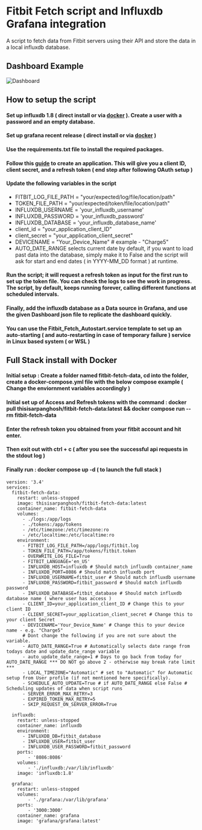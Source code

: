 # Fitbit Fetch script and Influxdb Grafana integration
A script to fetch data from Fitbit servers using their API and store the data in a local influxdb database. 

## Dashboard Example
![Dashboard](https://github.com/arpanghosh8453/public-fitbit-projects/blob/main/Grafana_Dashboard/Dashboard.png?raw=true)

## How to setup the script

#### Set up influxdb 1.8 ( direct install or via [docker](https://github.com/arpanghosh8453/public-docker-config#influxdb) ). Create a user with a password and an empty database. 

#### Set up grafana recent release ( direct install or via [docker](https://github.com/arpanghosh8453/public-docker-config#grafana) )

#### Use the requirements.txt file to install the required packages. 

#### Follow this [guide](https://dev.fitbit.com/build/reference/web-api/developer-guide/getting-started/) to create an application. This will give you a client ID, client secret, and a refresh token ( end step after following OAuth setup )

#### Update the following variables in the script
-  FITBIT_LOG_FILE_PATH = "your/expected/log/file/location/path"
-  TOKEN_FILE_PATH = "your/expected/token/file/location/path"
-  INFLUXDB_USERNAME = 'your_influxdb_username'
-  INFLUXDB_PASSWORD = 'your_influxdb_password'
-  INFLUXDB_DATABASE = 'your_influxdb_database_name'
-  client_id = "your_application_client_ID"
-  client_secret = "your_application_client_secret"
-  DEVICENAME = "Your_Device_Name" # example - "Charge5"
-  AUTO_DATE_RANGE selects current date by default, if you want to load past data into the database, simply make it to False and the script will ask for start and end dates ( in YYYY-MM_DD format ) at runtime. 

#### Run the script; it will request a refresh token as input for the first run to set up the token file. You can check the logs to see the work in progress. The script, by default, keeps running forever, calling different functions at scheduled intervals. 

#### Finally, add the influxdb database as a Data source in Grafana, and use the given Dashboard json file to replicate the dashboard quickly. 

#### You can use the Fitbit_Fetch_Autostart.service template to set up an auto-starting ( and auto-restarting in case of temporary failure ) service in Linux based system ( or WSL )

## Full Stack install with Docker 

#### Initial setup : Create a folder named fitbit-fetch-data, cd into the folder, create a docker-compose.yml file with the below compose example ( Change the enviornment variables accordingly )
#### Initial set up of Access and Refresh tokens with the command : docker pull thisisarpanghosh/fitbit-fetch-data:latest && docker compose run --rm fitbit-fetch-data
#### Enter the refresh token you obtained from your fitbit account and hit enter. 
#### Then exit out with ctrl + c ( after you see the successful api requests in the stdout log )
#### Finally run : docker compose up -d ( to launch the full stack )

```
version: '3.4'
services:
  fitbit-fetch-data:
    restart: unless-stopped
    image: thisisarpanghosh/fitbit-fetch-data:latest
    container_name: fitbit-fetch-data
    volumes:
      - ./logs:/app/logs
      - ./tokens:/app/tokens
      - /etc/timezone:/etc/timezone:ro
      - /etc/localtime:/etc/localtime:ro
    environment:
      - FITBIT_LOG_FILE_PATH=/app/logs/fitbit.log
      - TOKEN_FILE_PATH=/app/tokens/fitbit.token
      - OVERWRITE_LOG_FILE=True
      - FITBIT_LANGUAGE='en_US'
      - INFLUXDB_HOST=influxdb # Should match influxdb container_name
      - INFLUXDB_PORT=8086 # Should match influxdb port
      - INFLUXDB_USERNAME=fitbit_user # Should match influxdb username
      - INFLUXDB_PASSWORD=fitbit_password # Should match influxdb password
      - INFLUXDB_DATABASE=fitbit_database # Should match influxdb database name ( where user has access )
      - CLIENT_ID=your_application_client_ID # Change this to your client ID
      - CLIENT_SECRET=your_application_client_secret # Change this to your client Secret
      - DEVICENAME='Your_Device_Name' # Change this to your device name - e.g. "Charge5"
      # Dont change the following if you are not sure about the variable. 
      - AUTO_DATE_RANGE=True # Automatically selects date range from todays date and update_date_range variable
      - auto_update_date_range=1 # Days to go back from today for AUTO_DATE_RANGE *** DO NOT go above 2 - otherwise may break rate limit ***
      - LOCAL_TIMEZONE="Automatic" # set to "Automatic" for Automatic setup from User profile (if not mentioned here specifically). 
      - SCHEDULE_AUTO_UPDATE=True # if AUTO_DATE_RANGE else False # Scheduling updates of data when script runs
      - SERVER_ERROR_MAX_RETRY=3
      - EXPIRED_TOKEN_MAX_RETRY=5
      - SKIP_REQUEST_ON_SERVER_ERROR=True

  influxdb:
    restart: unless-stopped
    container_name: influxdb
    environment:
      - INFLUXDB_DB=fitbit_database
      - INFLUXDB_USER=fitbit_user
      - INFLUXDB_USER_PASSWORD=fitbit_password
    ports:
        - '8086:8086'
    volumes:
        - './influxdb:/var/lib/influxdb'
    image: 'influxdb:1.8'

  grafana:
    restart: unless-stopped
    volumes:
        - './grafana:/var/lib/grafana'
    ports:
        - '3000:3000'
    container_name: grafana
    image: 'grafana/grafana:latest'
```
